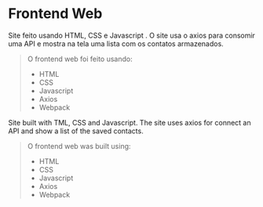 # Frontend Web

Site feito usando HTML, CSS e Javascript . O site usa o axios para consomir uma API e mostra na tela uma lista com os contatos armazenados.

> O frontend web foi feito usando:
  >- HTML
  >- CSS
  >- Javascript
  >- Axios
  >- Webpack
  
Site built with TML, CSS and Javascript. The site uses axios for connect an API and show a list of the saved contacts.
> O frontend web was built using:
  >- HTML
  >- CSS
  >- Javascript
  >- Axios
  >- Webpack
